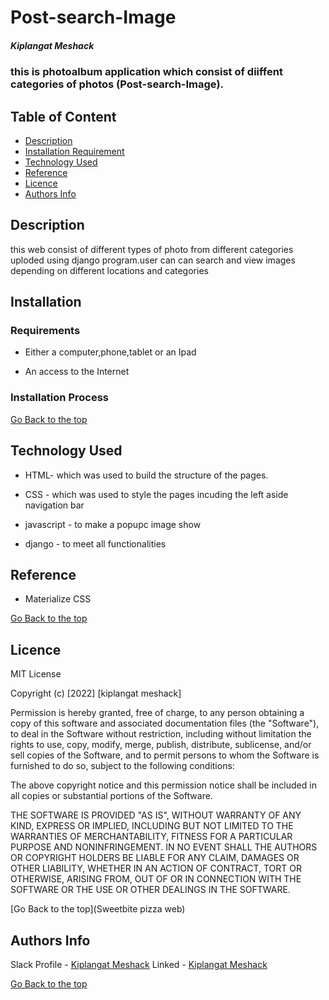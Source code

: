 # Post-search-Image

##### Kiplangat Meshack

### this is photoalbum application which consist of diiffent categories of photos (Post-search-Image).

## Table of Content

- [Description](#description)
- [Installation Requirement](#Installation)
- [Technology Used](#technology-used)
- [Reference](#reference)
- [Licence](#licence)
- [Authors Info](#author-Info)

## Description
 
<p>this web consist of different types of photo from different categories uploded using django program.user can can search and view images depending on different locations and categories
</p>

## Installation

### Requirements

- Either a computer,phone,tablet or an Ipad

- An access to the Internet

### Installation Process

[Go Back to the top](Post-search-Image)

## Technology Used

- HTML- which was used to build the structure of the pages.

- CSS - which was used to style the pages incuding the left aside navigation bar

- javascript - to make a popupc image show

- django - to meet all functionalities

## Reference

- Materialize CSS

[Go Back to the top](#Post-search-Image)

## Licence

MIT License

Copyright (c) [2022] [kiplangat meshack]

Permission is hereby granted, free of charge, to any person obtaining a copy
of this software and associated documentation files (the "Software"), to deal
in the Software without restriction, including without limitation the rights
to use, copy, modify, merge, publish, distribute, sublicense, and/or sell
copies of the Software, and to permit persons to whom the Software is
furnished to do so, subject to the following conditions:

The above copyright notice and this permission notice shall be included in all
copies or substantial portions of the Software.

THE SOFTWARE IS PROVIDED "AS IS", WITHOUT WARRANTY OF ANY KIND, EXPRESS OR
IMPLIED, INCLUDING BUT NOT LIMITED TO THE WARRANTIES OF MERCHANTABILITY,
FITNESS FOR A PARTICULAR PURPOSE AND NONINFRINGEMENT. IN NO EVENT SHALL THE
AUTHORS OR COPYRIGHT HOLDERS BE LIABLE FOR ANY CLAIM, DAMAGES OR OTHER
LIABILITY, WHETHER IN AN ACTION OF CONTRACT, TORT OR OTHERWISE, ARISING FROM,
OUT OF OR IN CONNECTION WITH THE SOFTWARE OR THE USE OR OTHER DEALINGS IN THE
SOFTWARE.

[Go Back to the top](Sweetbite pizza web)

## Authors Info

Slack Profile - [Kiplangat Meshack](https://moringaclassroom.slack.com/team/U02TWD73YSE)
Linked - [Kiplangat Meshack](https://www.linkedin.com/in/kiplangat-meshack-411598216/)

[Go Back to the top](Post-search-Image )